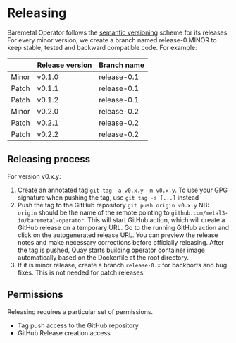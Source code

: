 # Releasing

Baremetal Operator follows the [semantic versioning](https://semver.org) scheme for its releases.
For every minor version, we create a branch named release-0.MINOR to keep stable, tested and
backward compatible code. For example:

|       | Release version | Branch name |
|:-----:| --------------- | ----------- |
| Minor | v0.1.0          | release-0.1 |
| Patch | v0.1.1          | release-0.1 |
| Patch | v0.1.2          | release-0.1 |
| Minor | v0.2.0          | release-0.2 |
| Patch | v0.2.1          | release-0.2 |
| Patch | v0.2.2          | release-0.2 |

## Releasing process

For version v0.x.y:

1. Create an annotated tag `git tag -a v0.x.y -m v0.x.y`. To use your GPG
   signature when pushing the tag, use `git tag -s [...]` instead
1. Push the tag to the GitHub repository `git push origin v0.x.y`
   NB: `origin` should be the name of the remote pointing to
   `github.com/metal3-io/baremetal-operator`. This will start
   GitHub action, which will create a GitHub release on a temporary URL. Go to the
   running GitHub action and click on the autogenerated release URL. You can preview the
   release notes and make necessary corrections before officially releasing.
   After the tag is pushed, Quay starts building operator container image automatically based on the
   Dockerfile at the root directory.
1. If it is minor release, create a branch `release-0.x` for backports and
    bug fixes. This is not needed for patch releases.

## Permissions

Releasing requires a particular set of permissions.

- Tag push access to the GitHub repository
- GitHub Release creation access
